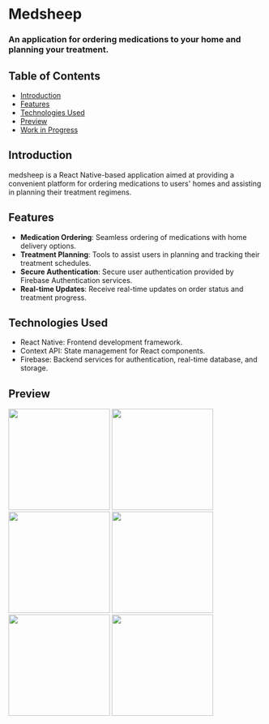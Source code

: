 # Medsheep

### An application for ordering medications to your home and planning your treatment.

## Table of Contents
- [Introduction](#introduction)
- [Features](#features)
- [Technologies Used](#technologies-used)
- [Preview](#preview)
- [Work in Progress](#work-in-progress)

## Introduction
medsheep is a React Native-based application aimed at providing a convenient platform for ordering medications to users' homes and assisting in planning their treatment regimens.

## Features
- **Medication Ordering**: Seamless ordering of medications with home delivery options.
- **Treatment Planning**: Tools to assist users in planning and tracking their treatment schedules.
- **Secure Authentication**: Secure user authentication provided by Firebase Authentication services.
- **Real-time Updates**: Receive real-time updates on order status and treatment progress.

## Technologies Used
- React Native: Frontend development framework.
- Context API: State management for React components.
- Firebase: Backend services for authentication, real-time database, and storage.

## Preview
<div>
  <img src='https://github.com/lukasgola/myportfolio/blob/main/src/assets/m-s1.png?raw=true' width=200 />
  <img src='https://github.com/lukasgola/myportfolio/blob/main/src/assets/m-s2.png?raw=true' width=200 />
  <img src='https://github.com/lukasgola/myportfolio/blob/main/src/assets/m-s3.png?raw=true' width=200 />
  <img src='https://github.com/lukasgola/myportfolio/blob/main/src/assets/m-s4.png?raw=true' width=200 />
  <img src='https://github.com/lukasgola/myportfolio/blob/main/src/assets/m-s5.png?raw=true' width=200 />
  <img src='https://github.com/lukasgola/myportfolio/blob/main/src/assets/m-s7.png?raw=true' width=200 />
</div>
